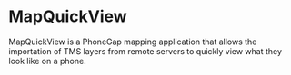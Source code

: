 MapQuickView
============

MapQuickView is a PhoneGap mapping application that allows the importation of
TMS layers from remote servers to quickly view what they look like on a phone.
